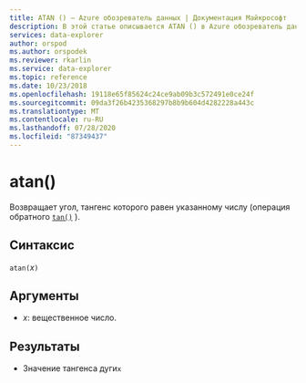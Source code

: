 ```yaml
---
title: ATAN () — Azure обозреватель данных | Документация Майкрософт
description: В этой статье описывается ATAN () в Azure обозреватель данных.
services: data-explorer
author: orspod
ms.author: orspodek
ms.reviewer: rkarlin
ms.service: data-explorer
ms.topic: reference
ms.date: 10/23/2018
ms.openlocfilehash: 19118e65f85624c24ce9ab09b3c572491e0ce24f
ms.sourcegitcommit: 09da3f26b4235368297b8b9b604d4282228a443c
ms.translationtype: MT
ms.contentlocale: ru-RU
ms.lasthandoff: 07/28/2020
ms.locfileid: "87349437"
---
```

# <a name="atan"></a>atan()

Возвращает угол, тангенс которого равен указанному числу (операция обратного [`tan()`](tanfunction.md) ).

## <a name="syntax"></a>Синтаксис

`atan(`*x*`)`

## <a name="arguments"></a>Аргументы

* *x*: вещественное число.

## <a name="returns"></a>Результаты

* Значение тангенса дуги`x`